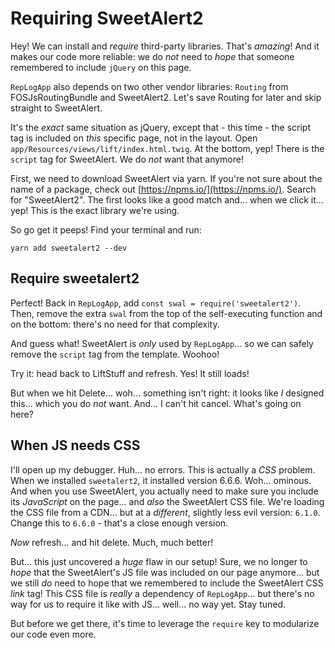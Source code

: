 # Requiring SweetAlert2

Hey! We can install and *require* third-party libraries. That's *amazing*! And it
makes our code more reliable: we do *not* need to *hope* that someone remembered
to include `jQuery` on this page.

`RepLogApp` also depends on two other vendor libraries: `Routing` from FOSJsRoutingBundle
and SweetAlert2. Let's save Routing for later and skip straight to SweetAlert.

It's the *exact* same situation as jQuery, except that - this time - the script tag
is included on *this* specific page, not in the layout. Open
`app/Resources/views/lift/index.html.twig`. At the bottom, yep! There is the `script`
tag for SweetAlert. We do *not* want that anymore!

First, we need to download SweetAlert via yarn. If you're not sure about the name
of a package, check out [https://npms.io/](https://npms.io/). Search for "SweetAlert2".
The first looks like a good match and... when we click it... yep! This is the exact
library we're using.

So go get it peeps! Find your terminal and run:

```terminal
yarn add sweetalert2 --dev
```

## Require sweetalert2

Perfect! Back in `RepLogApp`, add `const swal = require('sweetalert2')`. Then, remove
the extra `swal` from the top of the self-executing function and on the bottom: there's
no need for that complexity.

And guess what! SweetAlert is *only* used by `RepLogApp`... so we can safely remove
the `script` tag from the template. Woohoo!

Try it: head back to LiftStuff and refresh. Yes! It still loads!

But when we hit Delete... woh... something isn't right: it looks like *I* designed
this... which you do *not* want. And... I can't hit cancel. What's going on here?

## When JS needs CSS

I'll open up my debugger. Huh... no errors. This is actually a *CSS* problem. When
we installed `sweetalert2`, it installed version 6.6.6. Woh... ominous. And when
you use SweetAlert, you actually need to make sure you include its *JavaScript* on
the page... and *also* the SweetAlert CSS file. We're loading the CSS file from a
CDN... but at a *different*, slightly less evil version: `6.1.0`. Change this to
`6.6.0` - that's a close enough version.

*Now* refresh... and hit delete. Much, much better! 

But... this just uncovered a *huge* flaw in our setup! Sure, we no longer to *hope*
that the SweetAlert's JS file was included on our page anymore... but we still *do*
need to hope that we remembered to include the SweetAlert CSS *link* tag! This CSS
file is *really* a dependency of `RepLogApp`... but there's no way for us to require
it like with JS... well... no way yet. Stay tuned.

But before we get there, it's time to leverage the `require` key to modularize our
code even more.
